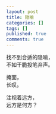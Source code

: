 ```yaml
---
layout: post
title: 隐喻
categories: []
tags: []
published: true
comments: true
---
```

<p>找不到合适的隐喻，<br />
不如干脆投笔弃声。</p>

<p>掩面，<br />
长叹。</p>

<p>注视着远方，<br />
远方是何方？</p>
